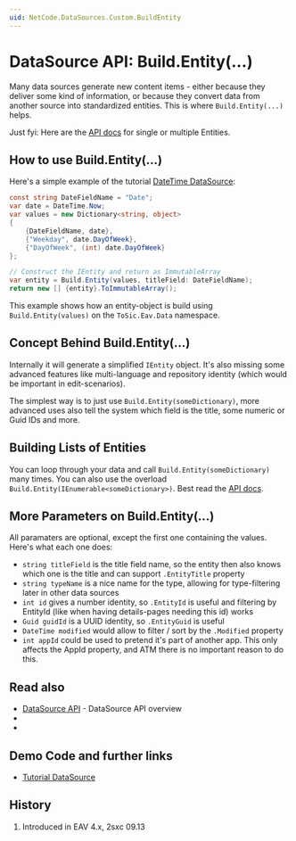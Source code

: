 ```yaml
---
uid: NetCode.DataSources.Custom.BuildEntity
---
```


# DataSource API: Build.Entity(...)

Many data sources generate new content items - either because they deliver some kind of information, or because they convert data from another source into standardized entities. This is where `Build.Entity(...)` helps. 

Just fyi: Here are the [API docs](xref:ToSic.Eav.Data.Build.Entity*) for single or multiple Entities.

## How to use Build.Entity(...)

Here's a simple example of the tutorial [DateTime DataSource](https://github.com/2sic/2sxc-eav-tutorial-custom-datasource/): 

```cs
const string DateFieldName = "Date";
var date = DateTime.Now;
var values = new Dictionary<string, object>
{
    {DateFieldName, date},
    {"Weekday", date.DayOfWeek},
    {"DayOfWeek", (int) date.DayOfWeek}
};

// Construct the IEntity and return as ImmutableArray
var entity = Build.Entity(values, titleField: DateFieldName);
return new [] {entity}.ToImmutableArray();

```

This example shows how an entity-object is build using `Build.Entity(values)` on the `ToSic.Eav.Data` namespace.

## Concept Behind Build.Entity(...)

Internally it will generate a simplified `IEntity` object.
It's also missing some advanced features like multi-language and repository identity (which would be important in edit-scenarios). 

The simplest way is to just use `Build.Entity(someDictionary)`, more advanced uses also tell the system which field is the title, some numeric or Guid IDs and more. 


## Building Lists of Entities

You can loop through your data and call `Build.Entity(someDictionary)` many times. 
You can also use the overload `Build.Entity(IEnumerable<someDictionary>)`. Best read the [API docs](xref:ToSic.Eav.Data.Build.Entity*).


## More Parameters on Build.Entity(...)

All paramaters are optional, except the first one containing the values. Here's what each one does:

* `string titleField` is the title field name, so the entity then also knows which one is the title and can support `.EntityTitle` property
* `string typeName` is a nice name for the type, allowing for type-filtering later in other data sources
* `int id` gives a number identity, so `.EntityId` is useful and filtering by EntityId (like when having details-pages needing this id) works
* `Guid guidId` is a UUID identity, so `.EntityGuid` is useful
* `DateTime modified` would allow to filter / sort by the `.Modified` property
* `int appId` could be used to pretend it's part of another app. This only affects the AppId property, and ATM there is no important reason to do this. 


## Read also

* [DataSource API](xref:NetCode.DataSources.Custom.Api) - DataSource API overview
* [](xref:NetCode.DataSources.Custom.Provide)
* [](xref:ToSic.Eav.Data.Build.Entity*)

## Demo Code and further links

* [Tutorial DataSource](xref:NetCode.DataSources.Custom.TutorialBasic.Index)

## History

1. Introduced in EAV 4.x, 2sxc 09.13
